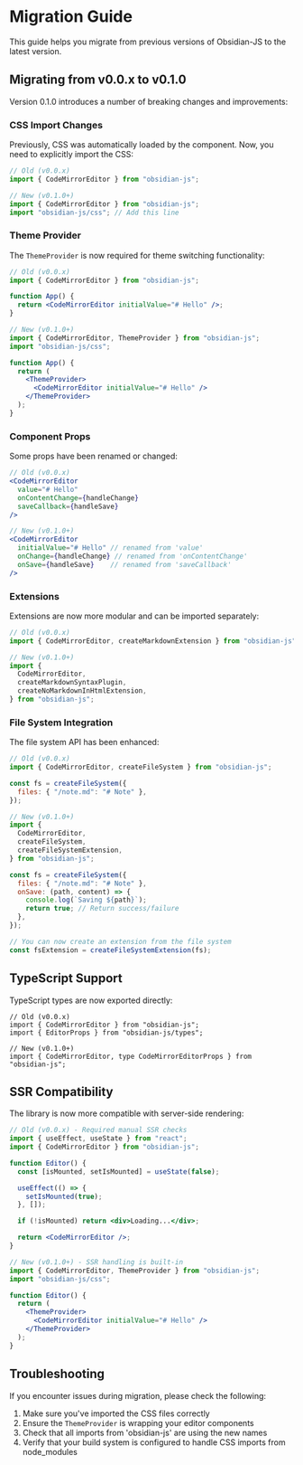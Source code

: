 # Migration Guide

This guide helps you migrate from previous versions of Obsidian-JS to the latest version.

## Migrating from v0.0.x to v0.1.0

Version 0.1.0 introduces a number of breaking changes and improvements:

### CSS Import Changes

Previously, CSS was automatically loaded by the component. Now, you need to explicitly import the CSS:

```jsx
// Old (v0.0.x)
import { CodeMirrorEditor } from "obsidian-js";

// New (v0.1.0+)
import { CodeMirrorEditor } from "obsidian-js";
import "obsidian-js/css"; // Add this line
```

### Theme Provider

The `ThemeProvider` is now required for theme switching functionality:

```jsx
// Old (v0.0.x)
import { CodeMirrorEditor } from "obsidian-js";

function App() {
  return <CodeMirrorEditor initialValue="# Hello" />;
}

// New (v0.1.0+)
import { CodeMirrorEditor, ThemeProvider } from "obsidian-js";
import "obsidian-js/css";

function App() {
  return (
    <ThemeProvider>
      <CodeMirrorEditor initialValue="# Hello" />
    </ThemeProvider>
  );
}
```

### Component Props

Some props have been renamed or changed:

```jsx
// Old (v0.0.x)
<CodeMirrorEditor
  value="# Hello"
  onContentChange={handleChange}
  saveCallback={handleSave}
/>

// New (v0.1.0+)
<CodeMirrorEditor
  initialValue="# Hello" // renamed from 'value'
  onChange={handleChange} // renamed from 'onContentChange'
  onSave={handleSave}    // renamed from 'saveCallback'
/>
```

### Extensions

Extensions are now more modular and can be imported separately:

```jsx
// Old (v0.0.x)
import { CodeMirrorEditor, createMarkdownExtension } from "obsidian-js";

// New (v0.1.0+)
import {
  CodeMirrorEditor,
  createMarkdownSyntaxPlugin,
  createNoMarkdownInHtmlExtension,
} from "obsidian-js";
```

### File System Integration

The file system API has been enhanced:

```jsx
// Old (v0.0.x)
import { CodeMirrorEditor, createFileSystem } from "obsidian-js";

const fs = createFileSystem({
  files: { "/note.md": "# Note" },
});

// New (v0.1.0+)
import {
  CodeMirrorEditor,
  createFileSystem,
  createFileSystemExtension,
} from "obsidian-js";

const fs = createFileSystem({
  files: { "/note.md": "# Note" },
  onSave: (path, content) => {
    console.log(`Saving ${path}`);
    return true; // Return success/failure
  },
});

// You can now create an extension from the file system
const fsExtension = createFileSystemExtension(fs);
```

## TypeScript Support

TypeScript types are now exported directly:

```tsx
// Old (v0.0.x)
import { CodeMirrorEditor } from "obsidian-js";
import { EditorProps } from "obsidian-js/types";

// New (v0.1.0+)
import { CodeMirrorEditor, type CodeMirrorEditorProps } from "obsidian-js";
```

## SSR Compatibility

The library is now more compatible with server-side rendering:

```jsx
// Old (v0.0.x) - Required manual SSR checks
import { useEffect, useState } from "react";
import { CodeMirrorEditor } from "obsidian-js";

function Editor() {
  const [isMounted, setIsMounted] = useState(false);

  useEffect(() => {
    setIsMounted(true);
  }, []);

  if (!isMounted) return <div>Loading...</div>;

  return <CodeMirrorEditor />;
}

// New (v0.1.0+) - SSR handling is built-in
import { CodeMirrorEditor, ThemeProvider } from "obsidian-js";
import "obsidian-js/css";

function Editor() {
  return (
    <ThemeProvider>
      <CodeMirrorEditor initialValue="# Hello" />
    </ThemeProvider>
  );
}
```

## Troubleshooting

If you encounter issues during migration, please check the following:

1. Make sure you've imported the CSS files correctly
2. Ensure the `ThemeProvider` is wrapping your editor components
3. Check that all imports from 'obsidian-js' are using the new names
4. Verify that your build system is configured to handle CSS imports from node_modules
